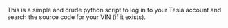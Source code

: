 This is a simple and crude python script to log in to your Tesla account and search the source code for your VIN (if it exists).
